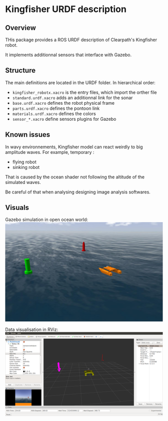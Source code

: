 # Kingfisher URDF description

## Overview

THis package provides a ROS URDF description of Clearpath's Kingfisher robot.

It implements additionnal sensors that interface with Gazebo.

## Structure

The main definitions are located in the URDF folder. In hierarchical order:
- `kingfisher_robotx.xacro` is the entry files, which import the orther file
- `standard.urdf.xacro` adds an additionnal link for the sonar
- `base.urdf.xacro` defines the robot physical frame
- `parts.urdf.xacro` defines the pontoon link
- `materials.urdf.xacro` defines the colors
- `sensor_*.xacro` define sensors plugins for Gazebo

## Known issues

In wavy environnements, Kingfisher model can react weirdly to big amplitude waves. For example, temporary :
- flying robot 
- sinking robot

That is caused by the ocean shader not following the altitude of the simulated waves.

Be careful of that when analysing designing image analysis softwares.

## Visuals

Gazebo simulation in open ocean world:
![Gazebo view](images/ocean_buoys_2_gazebo.jpg)

Data visualisation in RViz:
![Rviz view](images/ocean_buoys_2_rviz.png)
